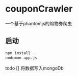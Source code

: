 # couponCrawler
一个基于phantomjs的购物券爬虫

## 启动
```bash
npm install
nodemon app.js
```

todo
[] 将数据写入mongoDb
